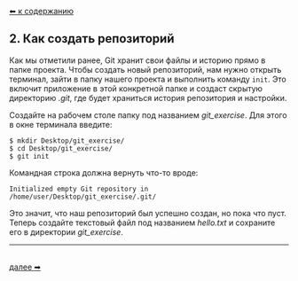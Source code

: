 [⬅  к содержанию](../readme.md)

## 2. Как создать репозиторий

Как мы отметили ранее, Git хранит свои файлы и историю прямо в папке проекта. Чтобы создать новый репозиторий, нам нужно открыть терминал, зайти в папку нашего проекта и выполнить команду `init`. Это включит приложение в этой конкретной папке и создаст скрытую директорию *.git*, где будет храниться история репозитория и настройки.

Создайте на рабочем столе папку под названием *git_exercise*. Для этого в окне терминала введите:
```bash=
$ mkdir Desktop/git_exercise/
$ cd Desktop/git_exercise/
$ git init
```

Командная строка должна вернуть что-то вроде:
```bash=
Initialized empty Git repository in /home/user/Desktop/git_exercise/.git/
```

Это значит, что наш репозиторий был успешно создан, но пока что пуст. Теперь создайте текстовый файл под названием *hello.txt* и сохраните его в директории *git_exercise*.

---
&nbsp;<br>
[далее  ➡](status.md)